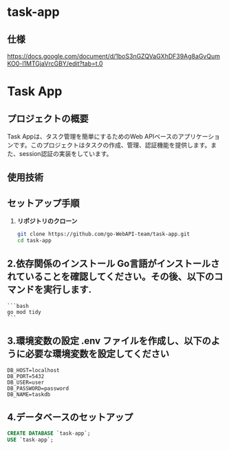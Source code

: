 # task-app
## 仕様
https://docs.google.com/document/d/1boS3nGZQVaGXhDF39Ag8aGvQumKO0-l1MTGjaVrcGBY/edit?tab=t.0
# Task App

## プロジェクトの概要
Task Appは、タスク管理を簡単にするためのWeb APIベースのアプリケーションです。このプロジェクトはタスクの作成、管理、認証機能を提供します。また、session認証の実装をしています。

## 使用技術

## セットアップ手順
1. **リポジトリのクローン**
   ```bash
   git clone https://github.com/go-WebAPI-team/task-app.git
   cd task-app
## 2.依存関係のインストール Go言語がインストールされていることを確認してください。その後、以下のコマンドを実行します.

    ```bash
    go mod tidy
    ```
## 3.環境変数の設定 .env ファイルを作成し、以下のように必要な環境変数を設定してください
```.env
DB_HOST=localhost
DB_PORT=5432
DB_USER=user
DB_PASSWORD=password
DB_NAME=taskdb
```

## 4.データベースのセットアップ
```sql
CREATE DATABASE `task-app`;
USE `task-app`;
```
